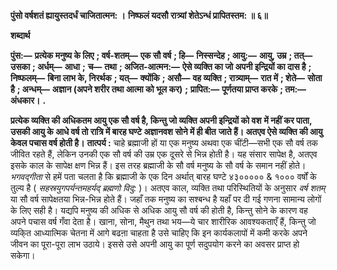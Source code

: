 **पुंसो वर्षशतं ह्यायुस्तदर्धं चाजितात्मन: ।** **निष्फलं यदसौ रात्र्यां शेतेऽन्धं प्रापितस्तम: ॥ ६॥** 

**शब्दार्थ** 

**पुंस:—** **प्रत्येक मनुष्य के लिए** **; वर्ष-शतम्—** **एक सौ वर्ष** **; हि—** **निस्सन्देह** **; आयु:—** **आयु, उम्र** **; तत्—** **उसका** **; अर्धम्—** **आधा** **;** **च—** **तथा** **; अजित-आत्मन:—** **ऐसे व्यक्ति का जो अपनी इन्द्रियों का दास है** **; निष्फलम्—** **बिना लाभ के, निरर्थक** **; यत्—** **क्योंकि** **; असौ—** **वह व्यक्ति** **; रात्र्याम्—** **रात में** **; शेते—** **सोता है** **; अन्धम्—** **अज्ञान (अपने शरीर तथा आत्मा को भूल कर)** **;** **प्रापित:—** **पूर्णतया प्राप्त करके** **; तम:—** **अंधकार।** **.** 

**प्रत्येक व्यक्ति की अधिकतम आयु एक सौ वर्ष है, किन्तु जो व्यक्ति अपनी इन्द्रियों को वश** **में नहीं कर पाता, उसकी आयु के आधे वर्ष तो रात्रि में बारह घण्टे अज्ञानवश सोने में ही बीत** **जाते हैं। अतएव ऐसे व्यक्ति की आयु केवल पचास वर्ष होती है।** **तात्पर्य :** चाहे ब्रह्माजी हों या एक मनुष्य अथवा एक चींटी—सभी एक सौ वर्ष तक जीवित रहते हैं, लेकिन उनकी एक सौ वर्ष की उम्र एक दूसरे से भिन्न होती है। यह संसार सापेक्ष है, अतएव इसके काल के सापेक्ष क्षण भिन्न हैं। इस तरह ब्रह्माजी के सौ वर्ष मनुष्य के सौ वर्ष के समान नहीं होते। *भगवद्गीता* से हमें पता चलता है कि ब्रह्माजी के एक दिन अर्थात् बारह घण्टे ४३००००० & १००० वर्षों के तुल्य है ( *सहस्रयुगपर्यन्तमहर्यद् ब्रह्मणो विदु:* )। अतएव काल, व्यक्ति तथा परिस्थितियों के अनुसार *वर्ष शतम्* या सौ वर्ष सापेक्षतया भिन्न-भिन्न होते हैं। जहाँ तक मनुष्य का सश्बन्ध है यहाँ पर दी गई गणना सामान्य लोगों के लिए सही है। यद्यपि मनुष्य की अधिक से अधिक आयु सौ वर्ष की होती है, किन्तु सोने के कारण वह अपने पचास वर्ष गँवा देता है। खाना, सोना, मैथुन तथा भय—ये चार शारीरिक आवश्यकताएँ हैं, किन्तु जो व्यकि्त आध्यात्मिक चेतना में आगे बढऩा चाहता है उसे चाहिए कि इन कार्यकलापों में कमी करके अपने जीवन का पूरा-पूरा लाभ उठाये। इससे उसे अपनी आयु का पूर्ण सदुपयोग करने का अवसर प्राप्त हो सकेगा।  